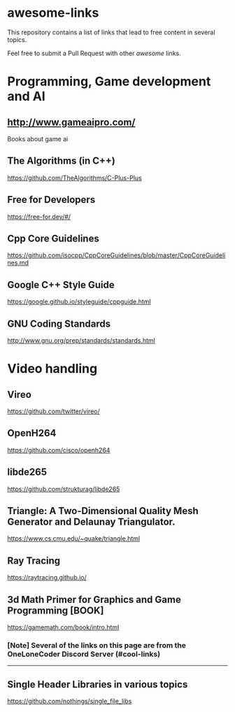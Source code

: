 # awesome-links
This repository contains a list of links that lead to free content in several topics.

Feel free to submit a Pull Request with other *awesome* links.

# Programming, Game development and AI
## http://www.gameaipro.com/
Books about game ai

## The Algorithms (in C++)
https://github.com/TheAlgorithms/C-Plus-Plus

## Free for Developers
https://free-for.dev/#/


## Cpp Core Guidelines
https://github.com/isocpp/CppCoreGuidelines/blob/master/CppCoreGuidelines.md

## Google C++ Style Guide
https://google.github.io/styleguide/cppguide.html

## GNU Coding Standards
http://www.gnu.org/prep/standards/standards.html

# Video handling
## Vireo
https://github.com/twitter/vireo/

## OpenH264
https://github.com/cisco/openh264

## libde265
https://github.com/strukturag/libde265

## Triangle: A Two-Dimensional Quality Mesh Generator and Delaunay Triangulator.
https://www.cs.cmu.edu/~quake/triangle.html

## Ray Tracing
https://raytracing.github.io/

## 3d Math Primer for Graphics and Game Programming [BOOK]
https://gamemath.com/book/intro.html

### [Note] Several of the links on this page are from the OneLoneCoder Discord Server (#cool-links)

---------------------------------------
## Single Header Libraries in various topics
https://github.com/nothings/single_file_libs

